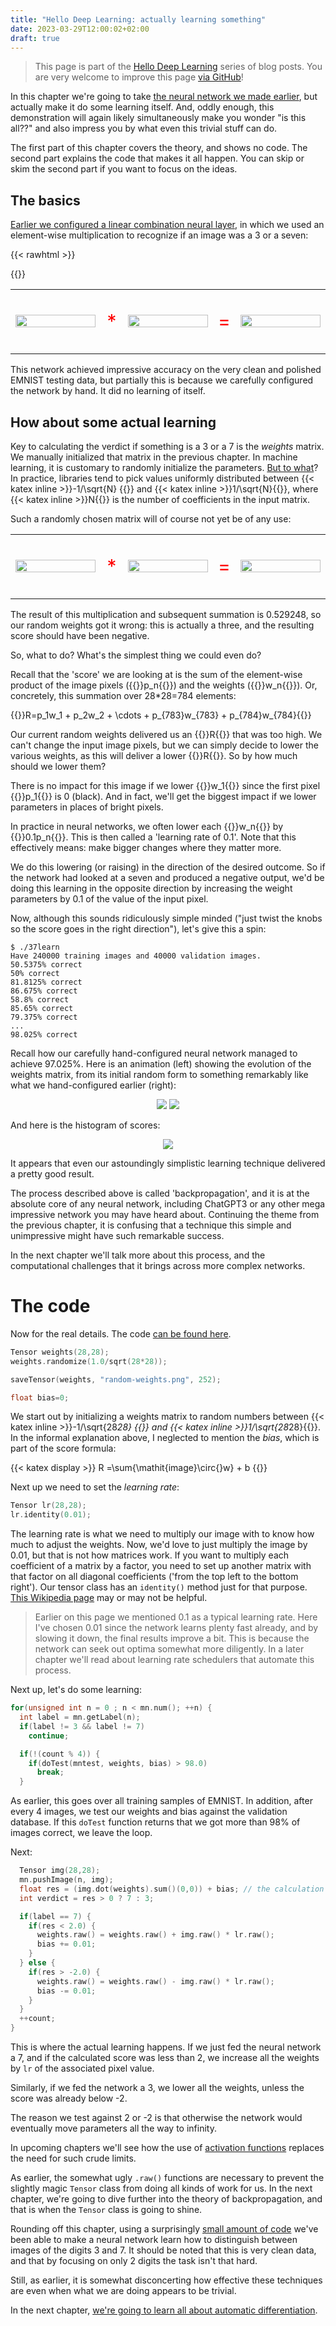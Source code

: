 ```yaml
---
title: "Hello Deep Learning: actually learning something"
date: 2023-03-29T12:00:02+02:00
draft: true
---
```

> This page is part of the [Hello Deep Learning](../hello-deep-learning) series of blog posts. You are very welcome to improve this page [via GitHub](https://github.com/berthubert/hello-dl-posts/blob/main/first-learning/index.md)!

In this chapter we're going to take [the neural network we made earlier](../hello-deep-learning), but actually make it do some learning itself. And, oddly enough, this demonstration will again likely simultaneously make you wonder "is this all??" and also impress you by what even this trivial stuff can do.

The first part of this chapter covers the theory, and shows no code. The second part explains the code that makes it all happen. You can skip or skim the second part if you want to focus on the ideas.

## The basics
[Earlier we configured a linear combination neural layer](../hello-deep-learning), in which we used an element-wise multiplication to recognize if an image was a 3 or a seven:

{{< rawhtml >}}
<style>
table, th, td {
  border: 0px solid black;
}
</style>
{{</rawhtml >}}

<center>

<table><tr>
    <td width="32%"><img style="width:100%" src="../hello-deep-learning/three.png"> </td>
    <td style="text-align: center;"><p style="font-size:30px; color: red">*</p></font></td>
    <td width="32%"><img style="width:100%" src="../hello-deep-learning/diff.png"></td>
<td style="text-align: center;"><p style="font-size:30px; color: red">=</p></font></td>
    <td width="32%"><img style="width:100%" src="../hello-deep-learning/prod3.png"> </td>
    </tr>
</table>
<p></p>

</center>

This network achieved impressive accuracy on the very clean and polished EMNIST testing data, but partially this is because we carefully configured the network by hand. It did no learning of itself.

## How about some actual learning
Key to calculating the verdict if something is a 3 or a 7 is the *weights* matrix. We manually initialized that matrix in the previous chapter. In machine learning, it is customary to randomly initialize the parameters. [But to what](https://towardsdatascience.com/weight-initialization-in-neural-networks-a-journey-from-the-basics-to-kaiming-954fb9b47c79)? In practice, libraries tend to pick values uniformly distributed between 
{{< katex inline >}}-1/\sqrt{N} {{</katex>}} and {{< katex inline >}}1/\sqrt{N}{{</katex>}}, where {{< katex inline >}}N{{</katex>}} is the number of coefficients in the input matrix. 

Such a randomly chosen matrix will of course not yet be of any use:

<center>
<table><tr>
    <td width="32%"><img style="width:100%" src="random-image.png"> </td>
        <td style="text-align: center;"><p style="font-size:30px; color: red">*</p></font></td>
    <td width="32%"><img style="width:100%" src="random-weights.png"></td>
            <td style="text-align: center;"><p style="font-size:30px; color: red">=</p></font></td>
    <td width="32%"><img style="width:100%" src="random-prod.png"> </td>
    </tr>
</table>
<p></p>

</center>

The result of this multiplication and subsequent summation is 0.529248, so our random weights got it wrong: this is actually a three, and the resulting score should have been negative.

So, what to do? What's the simplest thing we could even do?

Recall that the 'score' we are looking at is the sum of the element-wise product of the image pixels ({{<katex inline>}}p_n{{</katex>}}) and the weights ({{<katex inline>}}w_n{{</katex>}}). Or, concretely, this summation over 28*28=784 elements:

{{<katex display>}}R=p_1w_1 + p_2w_2 + \cdots + p_{783}w_{783} + p_{784}w_{784}{{</katex>}}

Our current random weights delivered us an {{<katex inline>}}R{{</katex>}} that was too high. We can't change the input image pixels, but we can simply decide to lower the various weights, as this will deliver a lower {{<katex inline>}}R{{</katex>}}. So by how much should we lower them?

There is no impact for this image if we lower {{<katex inline>}}w_1{{</katex>}} since the first pixel {{<katex inline>}}p_1{{</katex>}} is 0 (black). And in fact, we'll get the biggest impact if we lower parameters in places of bright pixels. 

In practice in neural networks, we often lower each {{<katex inline>}}w_n{{</katex>}} by {{<katex inline>}}0.1p_n{{</katex>}}. This is then called a 'learning rate of 0.1'. Note that this effectively means: make bigger changes where they matter more. 

We do this lowering (or raising) in the direction of the desired outcome. So if the network had looked at a seven and produced a negative output, we'd be doing this learning in the opposite direction by increasing the weight parameters by 0.1 of the value of the input pixel.

Now, although this sounds ridiculously simple minded ("just twist the knobs so the score goes in the right direction"), let's give this a spin:

```
$ ./37learn 
Have 240000 training images and 40000 validation images.
50.5375% correct
50% correct
81.8125% correct
86.675% correct
58.8% correct
85.65% correct
79.375% correct
...
98.025% correct
```

Recall how our carefully hand-configured neural network managed to achieve 97.025%. Here is an animation (left) showing the evolution of the weights matrix, from its initial random form to something remarkably like what we hand-configured earlier (right):

<center>

![](weights-anim.gif) ![](../hello-deep-learning/diff.png)

<p></p>

</center>

And here is the histogram of scores:

<center>

![](linear-learned-histo.svg)

<p></p>

</center>

It appears that even our astoundingly simplistic learning technique delivered a pretty good result.

The process described above is called 'backpropagation', and it is at the absolute core of any neural network, including ChatGPT3 or any other mega impressive network you may have heard about. Continuing the theme from the previous chapter, it is confusing that a technique this simple and unimpressive might have such remarkable success. 

In the next chapter we'll talk more about this process, and the computational challenges that it brings across more complex networks.

# The code
Now for the real details. The code [can be found here](https://github.com/berthubert/hello-dl/blob/main/37learn.cc).

```C++
Tensor weights(28,28);
weights.randomize(1.0/sqrt(28*28));

saveTensor(weights, "random-weights.png", 252);

float bias=0;
```

We start out by initializing a weights matrix to random numbers between {{< katex inline >}}-1/\sqrt{28*28} {{</katex>}} and {{< katex inline >}}1/\sqrt{28*28}{{</katex>}}. In the informal explanation above, I neglected to mention the *bias*, which is part of the score formula:

{{< katex display >}} R =\sum{\mathit{image}\circ{}w} + b {{</katex>}}

Next up we need to set the *learning rate*:
```C++
Tensor lr(28,28);
lr.identity(0.01);
```
The learning rate is what we need to multiply our image with to know how much to adjust the weights. Now, we'd love to just multiply the image by 0.01, but that is not how matrices work. If you want to multiply each coefficient of a matrix by a factor, you need to set up another matrix with that factor on all diagonal coefficients ('from the top left to the bottom right'). Our tensor class has an `identity()` method just for that purpose. [This Wikipedia page](https://en.wikipedia.org/wiki/Identity_matrix) may or may not be helpful.

> Earlier on this page we mentioned 0.1 as a typical learning rate. Here I've chosen 0.01 since the network learns plenty fast already, and by slowing it down, the final results improve a bit. This is because the network can seek out optima somewhat more diligently. In a later chapter we'll read about learning rate schedulers that automate this process.

Next up, let's do some learning:

```C++
for(unsigned int n = 0 ; n < mn.num(); ++n) {
  int label = mn.getLabel(n);
  if(label != 3 && label != 7)
    continue;

  if(!(count % 4)) {
    if(doTest(mntest, weights, bias) > 98.0)
      break;
  }
```

As earlier, this goes over all training samples of EMNIST. In addition, after every 4 images, we test our weights and bias against the validation database. If this `doTest` function returns that we got more than 98% of images correct, we leave the loop.

Next:

```C++
  Tensor img(28,28);
  mn.pushImage(n, img);
  float res = (img.dot(weights).sum()(0,0)) + bias; // the calculation
  int verdict = res > 0 ? 7 : 3;

  if(label == 7) {
    if(res < 2.0) {
      weights.raw() = weights.raw() + img.raw() * lr.raw();
      bias += 0.01;
    }
  } else {
    if(res > -2.0) {
      weights.raw() = weights.raw() - img.raw() * lr.raw();
      bias -= 0.01;
    }
  }
  ++count;
}
```
This is where the actual learning happens. If we just fed the neural network a 7, and if the calculated score was less than 2, we increase all the weights by `lr` of the associated pixel value.

Similarly, if we fed the network a 3, we lower all the weights, unless the score was already below -2.

The reason we test against 2 or -2 is that otherwise the network would eventually move parameters all the way to infinity. 

In upcoming chapters we'll see how the use of [activation functions](https://en.wikipedia.org/wiki/Activation_function) replaces the need for such crude limits.

As earlier, the somewhat ugly `.raw()` functions are necessary to prevent the slightly magic `Tensor` class from doing all kinds of work for us. In the next chapter, we're going to dive further into the theory of backpropagation, and that is when the `Tensor` class is going to shine.

Rounding off this chapter, using a surprisingly [small amount of code](https://github.com/berthubert/hello-dl/blob/main/37learn.cc) we've been able to make a neural network learn how to distinguish between images of the digits 3 and 7. It should be noted that this is very clean data, and that by focusing on only 2 digits the task isn't that hard. 

Still, as earlier, it is somewhat disconcerting how effective these techniques are even when what we are doing appears to be trivial.

In the next chapter, [we're going to learn all about automatic differentiation](../autograd).

